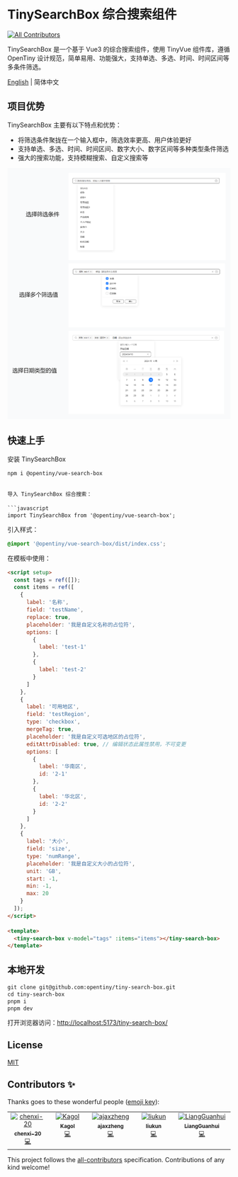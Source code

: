 # TinySearchBox 综合搜索组件
<!-- ALL-CONTRIBUTORS-BADGE:START - Do not remove or modify this section -->
[![All Contributors](https://img.shields.io/badge/all_contributors-5-orange.svg?style=flat-square)](#contributors-)
<!-- ALL-CONTRIBUTORS-BADGE:END -->

TinySearchBox 是一个基于 Vue3 的综合搜索组件，使用 TinyVue 组件库，遵循 OpenTiny 设计规范，简单易用、功能强大，支持单选、多选、时间、时间区间等多条件筛选。

[English](README.md) | 简体中文

## 项目优势

TinySearchBox 主要有以下特点和优势：

- 将筛选条件聚拢在一个输入框中，筛选效率更高、用户体验更好
- 支持单选、多选、时间、时间区间、数字大小、数字区间等多种类型条件筛选
- 强大的搜索功能，支持模糊搜索、自定义搜索等

![TinySearchBox](TinySearchBox.png)

## 快速上手

安装 TinySearchBox

```shell
npm i @opentiny/vue-search-box
```
```

导入 TinySearchBox 综合搜索：

```javascript
import TinySearchBox from '@opentiny/vue-search-box';
```

引入样式：

```css
@import '@opentiny/vue-search-box/dist/index.css';
```

在模板中使用：

```html
<script setup>
  const tags = ref([]);
  const items = ref([
    {
      label: '名称',
      field: 'testName',
      replace: true,
      placeholder: '我是自定义名称的占位符',
      options: [
        {
          label: 'test-1'
        },
        {
          label: 'test-2'
        }
      ]
    },
    {
      label: '可用地区',
      field: 'testRegion',
      type: 'checkbox',
      mergeTag: true,
      placeholder: '我是自定义可选地区的占位符',
      editAttrDisabled: true, // 编辑状态此属性禁用，不可变更
      options: [
        {
          label: '华南区',
          id: '2-1'
        },
        {
          label: '华北区',
          id: '2-2'
        }
      ]
    },
    {
      label: '大小',
      field: 'size',
      type: 'numRange',
      placeholder: '我是自定义大小的占位符',
      unit: 'GB',
      start: -1,
      min: -1,
      max: 20
    }
  ]);
</script>

<template>
  <tiny-search-box v-model="tags" :items="items"></tiny-search-box>
</template>
```

## 本地开发

```shell
git clone git@github.com:opentiny/tiny-search-box.git
cd tiny-search-box
pnpm i
pnpm dev
```

打开浏览器访问：[http://localhost:5173/tiny-search-box/](http://localhost:5173/tiny-search-box/)

## License

[MIT](LICENSE)

## Contributors ✨

Thanks goes to these wonderful people ([emoji key](https://allcontributors.org/docs/en/emoji-key)):

<!-- ALL-CONTRIBUTORS-LIST:START - Do not remove or modify this section -->
<!-- prettier-ignore-start -->
<!-- markdownlint-disable -->
<table>
  <tbody>
    <tr>
      <td align="center" valign="top" width="12.5%"><a href="https://github.com/chenxi-20"><img src="https://avatars.githubusercontent.com/u/76168465?v=4?s=100" width="100px;" alt="chenxi-20"/><br /><sub><b>chenxi-20</b></sub></a><br /><a href="https://github.com/opentiny/tiny-search-box/commits?author=chenxi-20" title="Code">💻</a></td>
      <td align="center" valign="top" width="12.5%"><a href="https://kagol.github.io/blogs"><img src="https://avatars.githubusercontent.com/u/9566362?v=4?s=100" width="100px;" alt="Kagol"/><br /><sub><b>Kagol</b></sub></a><br /><a href="https://github.com/opentiny/tiny-search-box/commits?author=kagol" title="Code">💻</a></td>
      <td align="center" valign="top" width="12.5%"><a href="https://github.com/zzcr"><img src="https://avatars.githubusercontent.com/u/18521562?v=4?s=100" width="100px;" alt="ajaxzheng"/><br /><sub><b>ajaxzheng</b></sub></a><br /><a href="https://github.com/opentiny/tiny-search-box/commits?author=zzcr" title="Code">💻</a></td>
      <td align="center" valign="top" width="12.5%"><a href="https://github.com/discreted66"><img src="https://avatars.githubusercontent.com/u/190872652?v=4?s=100" width="100px;" alt="liukun"/><br /><sub><b>liukun</b></sub></a><br /><a href="https://github.com/opentiny/tiny-search-box/commits?author=discreted66" title="Code">💻</a></td>
      <td align="center" valign="top" width="12.5%"><a href="https://github.com/liangguanhui0117"><img src="https://avatars.githubusercontent.com/u/28801619?v=4?s=100" width="100px;" alt="LiangGuanhui"/><br /><sub><b>LiangGuanhui</b></sub></a><br /><a href="https://github.com/opentiny/tiny-search-box/commits?author=liangguanhui0117" title="Code">💻</a></td>
    </tr>
  </tbody>
</table>

<!-- markdownlint-restore -->
<!-- prettier-ignore-end -->

<!-- ALL-CONTRIBUTORS-LIST:END -->

This project follows the [all-contributors](https://github.com/all-contributors/all-contributors) specification. Contributions of any kind welcome!